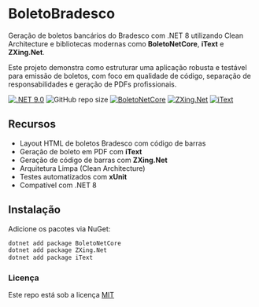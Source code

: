 # BoletoBradesco

Geração de boletos bancários do Bradesco com .NET 8 utilizando Clean Architecture e bibliotecas modernas como **BoletoNetCore**, **iText** e **ZXing.Net**.

Este projeto demonstra como estruturar uma aplicação robusta e testável para emissão de boletos, com foco em qualidade de código, separação de responsabilidades e geração de PDFs profissionais.

[![.NET 9.0](https://img.shields.io/badge/.NET-9.0-red)](https://dotnet.microsoft.com/)
![GitHub repo size](https://img.shields.io/github/repo-size/samoryfiotec/BoletoBradesco?label=Repo%20Size&color=brown&style=flat&suffix=KB)
[![BoletoNetCore](https://img.shields.io/badge/BoletoNetCore-3.0.1.485-blue)](https://github.com/boleto-net/boletonetcore)
[![ZXing.Net](https://img.shields.io/badge/ZXing.Net-0.16.10-teal)](https://github.com/micjahn/ZXing.Net)
[![iText](https://img.shields.io/badge/iText-orange)](https://github.com/)

## Recursos

- Layout HTML de boletos Bradesco com código de barras
- Geração de boleto em PDF com **iText**
- Geração de código de barras com **ZXing.Net**
- Arquitetura Limpa (Clean Architecture)
- Testes automatizados com **xUnit**
- Compatível com .NET 8

## Instalação

Adicione os pacotes via NuGet:

```bash
dotnet add package BoletoNetCore
dotnet add package ZXing.Net
dotnet add package iText
```

### Licença

Este repo está sob a licença [MIT](LICENSE.txt)